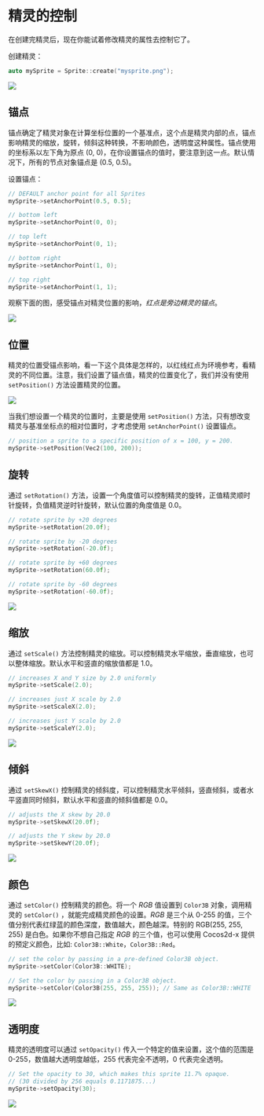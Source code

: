 # 精灵的控制

在创建完精灵后，现在你能试着修改精灵的属性去控制它了。

创建精灵：

```cpp
auto mySprite = Sprite::create("mysprite.png");

```

![](../../en/sprites/sprites-img/i1.png "")

## 锚点

锚点确定了精灵对象在计算坐标位置的一个基准点，这个点是精灵内部的点，锚点影响精灵的缩放，旋转，倾斜这种转换，不影响颜色，透明度这种属性。锚点使用的坐标系以左下角为原点 (0, 0)，在你设置锚点的值时，要注意到这一点。默认情况下，所有的节点对象锚点是 (0.5, 0.5)。

设置锚点：

```cpp
// DEFAULT anchor point for all Sprites
mySprite->setAnchorPoint(0.5, 0.5);

// bottom left
mySprite->setAnchorPoint(0, 0);

// top left
mySprite->setAnchorPoint(0, 1);

// bottom right
mySprite->setAnchorPoint(1, 0);

// top right
mySprite->setAnchorPoint(1, 1);

```

观察下面的图，感受锚点对精灵位置的影响，_红点是旁边精灵的锚点_。

![](../../en/sprites/sprites-img/i6.png "")

## 位置

精灵的位置受锚点影响，看一下这个具体是怎样的，以红线红点为环境参考，看精灵的不同位置。注意，我们设置了锚点值，精灵的位置变化了，我们并没有使用 `setPosition()` 方法设置精灵的位置。

![](../../en/sprites/sprites-img/i9.png "")

当我们想设置一个精灵的位置时，主要是使用 `setPosition()` 方法，只有想改变精灵与基准坐标点的相对位置时，才考虑使用 `setAnchorPoint()` 设置锚点。
```cpp
// position a sprite to a specific position of x = 100, y = 200.
mySprite->setPosition(Vec2(100, 200));

```

## 旋转

通过 `setRotation()` 方法，设置一个角度值可以控制精灵的旋转，正值精灵顺时针旋转，负值精灵逆时针旋转，默认位置的角度值是 0.0。

```cpp
// rotate sprite by +20 degrees
mySprite->setRotation(20.0f);

// rotate sprite by -20 degrees
mySprite->setRotation(-20.0f);

// rotate sprite by +60 degrees
mySprite->setRotation(60.0f);

// rotate sprite by -60 degrees
mySprite->setRotation(-60.0f);

```

![](../../en/sprites/sprites-img/i8.png "")

## 缩放

通过 `setScale()` 方法控制精灵的缩放。可以控制精灵水平缩放，垂直缩放，也可以整体缩放。默认水平和竖直的缩放值都是 1.0。

```cpp
// increases X and Y size by 2.0 uniformly
mySprite->setScale(2.0);

// increases just X scale by 2.0
mySprite->setScaleX(2.0);

// increases just Y scale by 2.0
mySprite->setScaleY(2.0);

```

![](../../en/sprites/sprites-img/i5.png "")

## 倾斜

通过 `setSkewX()` 控制精灵的倾斜度，可以控制精灵水平倾斜，竖直倾斜，或者水平竖直同时倾斜，默认水平和竖直的倾斜值都是 0.0。

```cpp
// adjusts the X skew by 20.0
mySprite->setSkewX(20.0f);

// adjusts the Y skew by 20.0
mySprite->setSkewY(20.0f);

```

![](../../en/sprites/sprites-img/i7.png "")

## 颜色

通过 `setColor()` 控制精灵的颜色。将一个 _RGB_ 值设置到 `Color3B` 对象，调用精灵的 `setColor()` ，就能完成精灵颜色的设置。_RGB_ 是三个从 0-255 的值，三个值分别代表红绿蓝的颜色深度，数值越大，颜色越深。特别的 RGB(255, 255, 255) 是白色。如果你不想自己指定 _RGB_ 的三个值，也可以使用 Cocos2d-x 提供的预定义颜色，比如: `Color3B::White`，`Color3B::Red`。

```cpp
// set the color by passing in a pre-defined Color3B object.
mySprite->setColor(Color3B::WHITE);

// Set the color by passing in a Color3B object.
mySprite->setColor(Color3B(255, 255, 255)); // Same as Color3B::WHITE

```

![](../../en/sprites/sprites-img/i10.png "")

## 透明度

精灵的透明度可以通过 `setOpacity()` 传入一个特定的值来设置，这个值的范围是 0-255，数值越大透明度越低，255 代表完全不透明，0 代表完全透明。

```cpp
// Set the opacity to 30, which makes this sprite 11.7% opaque.
// (30 divided by 256 equals 0.1171875...)
mySprite->setOpacity(30);

```

![](../../en/sprites/sprites-img/i11.png "")
